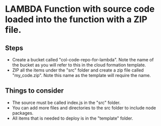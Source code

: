 # LAMBDA Function with source code loaded into the function with a ZIP file.

## Steps
- Create a bucket called "col-code-repo-for-lambda". Note the name of the bucket as you will refer to this in the cloud formation template.
- ZIP all the items under the "src" folder and create a zip file called "my_code.zip". Note this name as the template will require the name.


## Things to consider
- The source must be called index.js in the "src" folder.
- You can add more files and directories to the src folder to include node packages.
- All items that is needed to deploy is in the "template" folder.
